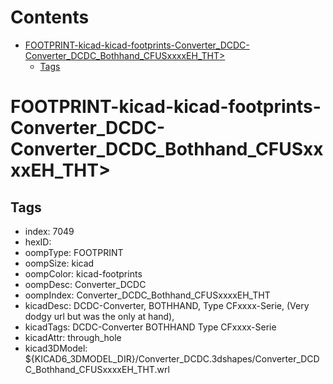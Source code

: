 



Contents
========

* [FOOTPRINT-kicad-kicad-footprints-Converter_DCDC-Converter_DCDC_Bothhand_CFUSxxxxEH_THT>](#footprint-kicad-kicad-footprints-converter_dcdc-converter_dcdc_bothhand_cfusxxxxeh_tht)
	* [Tags](#tags)

# FOOTPRINT-kicad-kicad-footprints-Converter_DCDC-Converter_DCDC_Bothhand_CFUSxxxxEH_THT>

## Tags

- index: 7049
- hexID: 
- oompType: FOOTPRINT
- oompSize: kicad
- oompColor: kicad-footprints
- oompDesc: Converter_DCDC
- oompIndex: Converter_DCDC_Bothhand_CFUSxxxxEH_THT
- kicadDesc: DCDC-Converter, BOTHHAND, Type CFxxxx-Serie,  (Very dodgy url but was the only at hand),
- kicadTags: DCDC-Converter BOTHHAND Type CFxxxx-Serie
- kicadAttr: through_hole
- kicad3DModel: ${KICAD6_3DMODEL_DIR}/Converter_DCDC.3dshapes/Converter_DCDC_Bothhand_CFUSxxxxEH_THT.wrl

